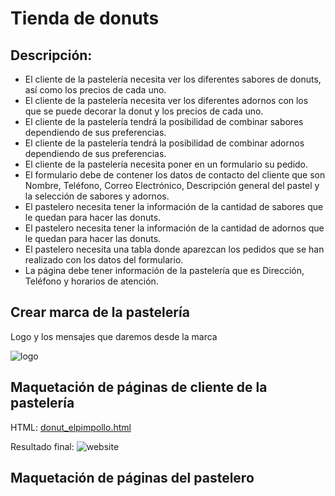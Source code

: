 # Tienda de donuts

## Descripción:

* El cliente de la pastelería necesita ver los diferentes sabores de donuts, así como los precios de cada uno.
* El cliente de la pastelería necesita ver los diferentes adornos con los que se puede decorar la donut y los precios de cada uno.
* El cliente de la pastelería tendrá la posibilidad de combinar sabores dependiendo de sus preferencias.
* El cliente de la pastelería tendrá la posibilidad de combinar adornos dependiendo de sus preferencias.
* El cliente de la pastelería necesita poner en un formulario su pedido.
* El formulario debe de contener los datos de contacto del cliente que son Nombre, Teléfono, Correo Electrónico, Descripción general del pastel y la selección de sabores y adornos.
* El pastelero necesita tener la información de la cantidad de sabores que le quedan para hacer las donuts.
* El pastelero necesita tener la información de la cantidad de adornos que le quedan para hacer las donuts.
* El pastelero necesita una tabla donde aparezcan los pedidos que se han realizado con los datos del formulario.
* La página debe tener información de la pastelería que es Dirección, Teléfono y horarios de atención.

## Crear marca de la pastelería
Logo y los mensajes que daremos desde la marca

![logo](https://user-images.githubusercontent.com/114167648/200317117-9baf064d-12fe-4c9b-bf45-e316ffc6a368.png)

## Maquetación de páginas de cliente de la pastelería
HTML: [donut_elpimpollo.html](https://github.com/natt100/PRACTICAS_MisionFrontEnd/blob/74740b14d94f7eb1aea39dae666c2355683b8b80/2%20-%20HTML/donut_elpimpollo.html)

Resultado final:
![website](https://user-images.githubusercontent.com/114167648/200338790-63b76f4f-b178-4e41-bc7e-46fdb0979d65.png)

## Maquetación de páginas del pastelero
